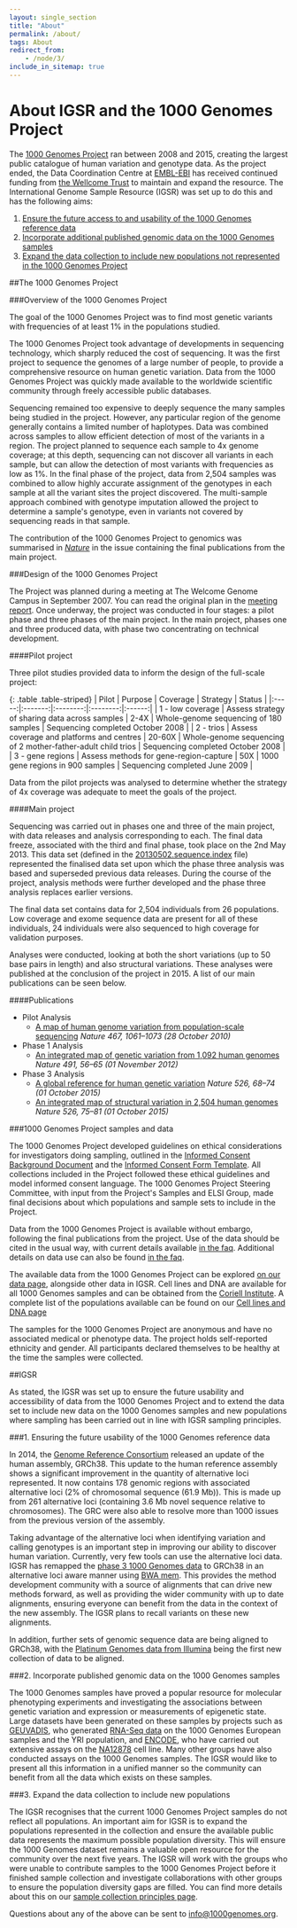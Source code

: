 ```yaml
---
layout: single_section
title: "About"
permalink: /about/
tags: About
redirect_from:
    - /node/3/
include_in_sitemap: true
---
```


# About IGSR and the 1000 Genomes Project

The [1000 Genomes Project](#1000G_PROJECT) ran between 2008 and 2015, creating the largest public catalogue of human variation and genotype data. As the project ended, the Data Coordination Centre at [EMBL-EBI](http://www.ebi.ac.uk/) has received continued funding from [the Wellcome Trust](http://www.wellcome.ac.uk/) to maintain and expand the resource. The International Genome Sample Resource (IGSR) was set up to do this and has the following aims:

1. [Ensure the future access to and usability of the 1000 Genomes reference data](#aim1)
2. [Incorporate additional published genomic data on the 1000 Genomes samples](#aim2)
3. [Expand the data collection to include new populations not represented in the 1000 Genomes Project](#aim3)

##<a name="1000G_PROJECT"></a>The 1000 Genomes Project

###Overview of the 1000 Genomes Project

The goal of the 1000 Genomes Project was to find most genetic variants with frequencies of at least 1% in the populations studied.

The 1000 Genomes Project took advantage of developments in sequencing technology, which sharply reduced the cost of sequencing. It was the first project to sequence the genomes of a large number of people, to provide a comprehensive resource on human genetic variation. Data from the 1000 Genomes Project was quickly made available to the worldwide scientific community through freely accessible public databases.

Sequencing remained too expensive to deeply sequence the many samples being studied in the project. However, any particular region of the genome generally contains a limited number of haplotypes. Data was combined across samples to allow efficient detection of most of the variants in a region. The project planned to sequence each sample to 4x genome coverage; at this depth, sequencing can not discover all variants in each sample, but can allow the detection of most variants with frequencies as low as 1%. In the final phase of the project, data from 2,504 samples was combined to allow highly accurate assignment of the genotypes in each sample at all the variant sites the project discovered. The multi-sample approach combined with genotype imputation allowed the project to determine a sample's genotype, even in variants not covered by sequencing reads in that sample.

The contribution of the 1000 Genomes Project to genomics was summarised in [_Nature_](http://www.nature.com/nature/journal/v526/n7571/full/526052a.html) in the issue containing the final publications from the main project.

###Design of the 1000 Genomes Project

The Project was planned during a meeting at The Welcome Genome Campus in September 2007. You can read the original plan in the [meeting report](/sites/1000genomes.org/files/docs/1000Genomes-MeetingReport.pdf). Once underway, the project was conducted in four stages: a pilot phase and three phases of the main project. In the main project, phases one and three produced data, with phase two concentrating on technical development.

####Pilot project

Three pilot studies provided data to inform the design of the full-scale project:

{: .table .table-striped}
| Pilot | Purpose | Coverage | Strategy | Status |
|:-----:|:-------:|:--------:|:--------:|:------:|
| 1 - low coverage | Assess strategy of sharing data across samples | 2-4X | Whole-genome sequencing of 180 samples | Sequencing completed October 2008 |
| 2 - trios | Assess coverage and platforms and centres | 20-60X | Whole-genome sequencing of 2 mother-father-adult child trios | Sequencing completed October 2008 |
| 3 - gene regions | Assess methods for gene-region-capture | 50X | 1000 gene regions in 900 samples | Sequencing completed June 2009 |

Data from the pilot projects was analysed to determine whether the strategy of 4x coverage was adequate to meet the goals of the project.

####Main project

Sequencing was carried out in phases one and three of the main project, with data releases and analysis corresponding to each. The final data freeze, associated with the third and final phase, took place on the 2nd May 2013. This data set (defined in the [20130502.sequence.index](ftp://ftp.1000genomes.ebi.ac.uk/vol1/ftp/phase3/20130502.phase3.analysis.sequence.index) file) represented the finalised data set upon which the phase three analysis was based and superseded previous data releases. During the course of the project, analysis methods were further developed and the phase three analysis replaces earlier versions.

The final data set contains data for 2,504 individuals from 26 populations. Low coverage and exome sequence data are present for all of these individuals, 24 individuals were also sequenced to high coverage for validation purposes.

Analyses were conducted, looking at both the short variations (up to 50 base pairs in length) and also structural variations. These analyses were published at the conclusion of the project in 2015. A list of our main publications can be seen below.

####Publications

* Pilot Analysis
    - [A map of human genome variation from population-scale sequencing](http://www.nature.com/nature/journal/v467/n7319/full/nature09534.html) _Nature 467, 1061–1073 (28 October 2010)_   
* Phase 1 Analysis
    - [An integrated map of genetic variation from 1,092 human genomes](http://www.nature.com/nature/journal/v491/n7422/full/nature11632.html) _Nature 491, 56–65 (01 November 2012)_
* Phase 3 Analysis
    - [A global reference for human genetic variation](http://www.nature.com/nature/journal/v526/n7571/full/nature15393.html) _Nature 526, 68–74 (01 October 2015)_
    - [An integrated map of structural variation in 2,504 human genomes](http://www.nature.com/nature/journal/v526/n7571/full/nature15394.html) _Nature 526, 75–81 (01 October 2015)_

###1000 Genomes Project samples and data

The 1000 Genomes Project developed guidelines on ethical considerations for investigators doing sampling, outlined in the  [Informed Consent Background Document](http://www.1000genomes.org/sites/1000genomes.org/files/docs/Informed%20Consent%20Background%20Document.pdf) and the [Informed Consent Form Template](http://www.1000genomes.org/sites/1000genomes.org/files/docs/Informed%20Consent%20Form%20Template.pdf). All collections included in the Project followed these ethical guidelines and model informed consent language. The 1000 Genomes Project Steering Committee, with input from the Project's Samples and ELSI Group, made final decisions about which populations and sample sets to include in the Project.

Data from the 1000 Genomes Project is available without embargo, following the final publications from the project. Use of the data should be cited in the usual way, with current details available [in the faq](http://www.1000genomes.org/faq/how-do-i-cite-1000-genomes-project). Additional details on data use can also be found [in the faq](https://github.com/igsr/1000Genomes_data_indexes/blob/master/IGSR_data_disclaimer.md).

The available data from the 1000 Genomes Project can be explored [on our data page](http://www.1000genomes.org/data), alongside other data in IGSR. Cell lines and DNA are available for all 1000 Genomes samples and can be obtained from the [Coriell Institute](https://catalog.coriell.org). A complete list of the populations available can be found on our [Cell lines and DNA page](http://www.1000genomes.org/cell-lines-and-dna-coriell)

The samples for the 1000 Genomes Project are anonymous and have no associated medical or phenotype data. The project holds self-reported ethnicity and gender. All participants declared themselves to be healthy at the time the samples were collected.

##IGSR

As stated, the IGSR was set up to ensure the future usability and accessibility of data from the 1000 Genomes Project and to extend the data set to include new data on the 1000 Genomes samples and new populations where sampling has been carried out in line with IGSR sampling principles.

###<a name="aim1"></a>1. Ensuring the future usability of the 1000 Genomes reference data

In 2014, the [Genome Reference Consortium](http://www.ncbi.nlm.nih.gov/projects/genome/assembly/grc/) released an update of the human assembly, GRCh38. This update to the human reference assembly shows a significant improvement in the quantity of alternative loci represented. It now contains 178 genomic regions with associated alternative loci (2% of chromosomal sequence (61.9 Mb)). This is made up from 261 alternative loci (containing 3.6 Mb novel sequence relative to chromosomes). The GRC were also able to resolve more than 1000 issues from the previous version of the assembly.

Taking advantage of the alternative loci when identifying variation and calling genotypes is an important step in improving our ability to discover human variation. Currently, very few tools can use the alternative loci data. IGSR has remapped the [phase 3 1000 Genomes data](ftp://ftp.1000genomes.ebi.ac.uk/vol1/ftp/release/20130502/) to GRCh38 in an alternative loci aware manner using [BWA mem](http://bio-bwa.sourceforge.net/). This provides the method development community with a source of alignments that can drive new methods forward, as well as providing the wider community with up to date alignments, ensuring everyone can benefit from the data in the context of the new assembly. The IGSR plans to recall variants on these new alignments.

In addition, further sets of genomic sequence data are being aligned to GRCh38, with the [Platinum Genomes data from Illumina](http://www.illumina.com/platinumgenomes/) being the first new collection of data to be aligned.

###<a name="aim2"></a>2. Incorporate published genomic data on the 1000 Genomes samples

The 1000 Genomes samples have proved a popular resource for molecular phenotyping experiments and investigating the associations between genetic variation and expression or measurements of epigenetic state. Large datasets have been generated on these samples by projects such as [GEUVADIS](http://www.geuvadis.org/web/geuvadis), who generated [RNA-Seq data](http://www.geuvadis.org/web/geuvadis/rnaseq-project) on the 1000 Genomes European samples and the YRI population, and [ENCODE](https://www.encodeproject.org/), who have carried out extensive assays on the [NA12878](https://www.encodeproject.org/search/?searchTerm=GM12878) cell line. Many other groups have also conducted assays on the 1000 Genomes samples. The IGSR would like to present all this information in a unified manner so the community can benefit from all the data which exists on these samples.

###<a name="aim3"></a>3. Expand the data collection to include new populations

The IGSR recognises that the current 1000 Genomes Project samples do not reflect all populations. An important aim for IGSR is to expand the populations represented in the collection and ensure the available public data represents the maximum possible population diversity. This will ensure the 1000 Genomes dataset remains a valuable open resource for the community over the next five years. The IGSR will work with the groups who were unable to contribute samples to the 1000 Genomes Project before it finished sample collection and investigate collaborations with other groups to ensure the population diversity gaps are filled. You can find more details about this on our [sample collection principles page](/sample_collection_principles).

Questions about any of the above can be sent to info@1000genomes.org.
